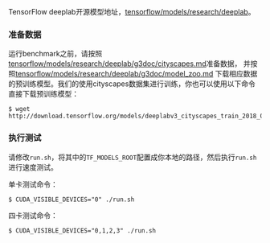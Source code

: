 TensorFlow deeplab开源模型地址，[tensorflow/models/research/deeplab](https://github.com/tensorflow/models/blob/master/research/deeplab)。

### 准备数据

运行benchmark之前，请按照[tensorflow/models/research/deeplab/g3doc/cityscapes.md](https://github.com/tensorflow/models/blob/master/research/deeplab/g3doc/cityscapes.md)准备数据，
并按照[tensorflow/models/research/deeplab/g3doc/model_zoo.md](https://github.com/tensorflow/models/blob/master/research/deeplab/g3doc/model_zoo.md)
下载相应数据的预训练模型。我们的使用cityscapes数据集进行训练，你也可以使用以下命令直接下载预训练模型：

```
$ wget http://download.tensorflow.org/models/deeplabv3_cityscapes_train_2018_02_06.tar.gz
```

### 执行测试

请修改`run.sh`，将其中的`TF_MODELS_ROOT`配置成你本地的路径，然后执行`run.sh`进行速度测试。

单卡测试命令：

```
$ CUDA_VISIBLE_DEVICES="0" ./run.sh
```

四卡测试命令：

```
$ CUDA_VISIBLE_DEVICES="0,1,2,3" ./run.sh
```
